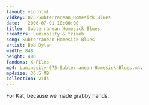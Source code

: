 ```yaml
---
layout: vid.html
vidkey: 075-Subterranean_Homesick_Blues
date:   2006-07-01 10:00:00
title:  Subterranean Homesick Blues
creators: Luminosity & tzikeh
song: Subterranean Homesick Blues
artist: Bob Dylan
width: 848
height: 480
fandoms: X-Files
mp4: Luminosity-075-Subterranean-Homesick-Blues.m4v
mp4size: 36.5 MB
collection: vids
---
```


  <div>
  For Kat, because we made grabby hands.
  </div>
  